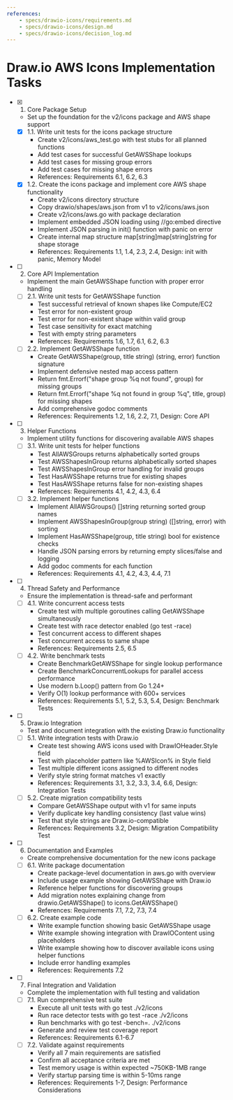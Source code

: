 ```yaml
---
references:
    - specs/drawio-icons/requirements.md
    - specs/drawio-icons/design.md
    - specs/drawio-icons/decision_log.md
---
```

# Draw.io AWS Icons Implementation Tasks

- [x] 1. Core Package Setup
  - Set up the foundation for the v2/icons package and AWS shape support
  - [x] 1.1. Write unit tests for the icons package structure
    - Create v2/icons/aws_test.go with test stubs for all planned functions
    - Add test cases for successful GetAWSShape lookups
    - Add test cases for missing group errors
    - Add test cases for missing shape errors
    - References: Requirements 6.1, 6.2, 6.3
  - [x] 1.2. Create the icons package and implement core AWS shape functionality
    - Create v2/icons directory structure
    - Copy drawio/shapes/aws.json from v1 to v2/icons/aws.json
    - Create v2/icons/aws.go with package declaration
    - Implement embedded JSON loading using //go:embed directive
    - Implement JSON parsing in init() function with panic on error
    - Create internal map structure map[string]map[string]string for shape storage
    - References: Requirements 1.1, 1.4, 2.3, 2.4, Design: init with panic, Memory Model

- [ ] 2. Core API Implementation
  - Implement the main GetAWSShape function with proper error handling
  - [ ] 2.1. Write unit tests for GetAWSShape function
    - Test successful retrieval of known shapes like Compute/EC2
    - Test error for non-existent group
    - Test error for non-existent shape within valid group
    - Test case sensitivity for exact matching
    - Test with empty string parameters
    - References: Requirements 1.6, 1.7, 6.1, 6.2, 6.3
  - [ ] 2.2. Implement GetAWSShape function
    - Create GetAWSShape(group, title string) (string, error) function signature
    - Implement defensive nested map access pattern
    - Return fmt.Errorf("shape group %q not found", group) for missing groups
    - Return fmt.Errorf("shape %q not found in group %q", title, group) for missing shapes
    - Add comprehensive godoc comments
    - References: Requirements 1.2, 1.6, 2.2, 7.1, Design: Core API

- [ ] 3. Helper Functions
  - Implement utility functions for discovering available AWS shapes
  - [ ] 3.1. Write unit tests for helper functions
    - Test AllAWSGroups returns alphabetically sorted groups
    - Test AWSShapesInGroup returns alphabetically sorted shapes
    - Test AWSShapesInGroup error handling for invalid groups
    - Test HasAWSShape returns true for existing shapes
    - Test HasAWSShape returns false for non-existing shapes
    - References: Requirements 4.1, 4.2, 4.3, 6.4
  - [ ] 3.2. Implement helper functions
    - Implement AllAWSGroups() []string returning sorted group names
    - Implement AWSShapesInGroup(group string) ([]string, error) with sorting
    - Implement HasAWSShape(group, title string) bool for existence checks
    - Handle JSON parsing errors by returning empty slices/false and logging
    - Add godoc comments for each function
    - References: Requirements 4.1, 4.2, 4.3, 4.4, 7.1

- [ ] 4. Thread Safety and Performance
  - Ensure the implementation is thread-safe and performant
  - [ ] 4.1. Write concurrent access tests
    - Create test with multiple goroutines calling GetAWSShape simultaneously
    - Create test with race detector enabled (go test -race)
    - Test concurrent access to different shapes
    - Test concurrent access to same shape
    - References: Requirements 2.5, 6.5
  - [ ] 4.2. Write benchmark tests
    - Create BenchmarkGetAWSShape for single lookup performance
    - Create BenchmarkConcurrentLookups for parallel access performance
    - Use modern b.Loop() pattern from Go 1.24+
    - Verify O(1) lookup performance with 600+ services
    - References: Requirements 5.1, 5.2, 5.3, 5.4, Design: Benchmark Tests

- [ ] 5. Draw.io Integration
  - Test and document integration with the existing Draw.io functionality
  - [ ] 5.1. Write integration tests with Draw.io
    - Create test showing AWS icons used with DrawIOHeader.Style field
    - Test with placeholder pattern like %AWSIcon% in Style field
    - Test multiple different icons assigned to different nodes
    - Verify style string format matches v1 exactly
    - References: Requirements 3.1, 3.2, 3.3, 3.4, 6.6, Design: Integration Tests
  - [ ] 5.2. Create migration compatibility tests
    - Compare GetAWSShape output with v1 for same inputs
    - Verify duplicate key handling consistency (last value wins)
    - Test that style strings are Draw.io-compatible
    - References: Requirements 3.2, Design: Migration Compatibility Test

- [ ] 6. Documentation and Examples
  - Create comprehensive documentation for the new icons package
  - [ ] 6.1. Write package documentation
    - Create package-level documentation in aws.go with overview
    - Include usage example showing GetAWSShape with Draw.io
    - Reference helper functions for discovering groups
    - Add migration notes explaining change from drawio.GetAWSShape() to icons.GetAWSShape()
    - References: Requirements 7.1, 7.2, 7.3, 7.4
  - [ ] 6.2. Create example code
    - Write example function showing basic GetAWSShape usage
    - Write example showing integration with DrawIOContent using placeholders
    - Write example showing how to discover available icons using helper functions
    - Include error handling examples
    - References: Requirements 7.2

- [ ] 7. Final Integration and Validation
  - Complete the implementation with full testing and validation
  - [ ] 7.1. Run comprehensive test suite
    - Execute all unit tests with go test ./v2/icons
    - Run race detector tests with go test -race ./v2/icons
    - Run benchmarks with go test -bench=. ./v2/icons
    - Generate and review test coverage report
    - References: Requirements 6.1-6.7
  - [ ] 7.2. Validate against requirements
    - Verify all 7 main requirements are satisfied
    - Confirm all acceptance criteria are met
    - Test memory usage is within expected ~750KB-1MB range
    - Verify startup parsing time is within 5-10ms range
    - References: Requirements 1-7, Design: Performance Considerations
